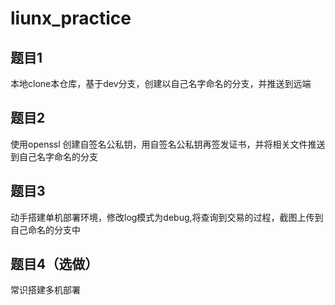 # liunx_practice

## 题目1 
本地clone本仓库，基于dev分支，创建以自己名字命名的分支，并推送到远端

## 题目2
使用openssl 创建自签名公私钥，用自签名公私钥再签发证书，并将相关文件推送到自己名字命名的分支

## 题目3
动手搭建单机部署环境，修改log模式为debug,将查询到交易的过程，截图上传到自己命名的分支中

## 题目4（选做）
常识搭建多机部署
